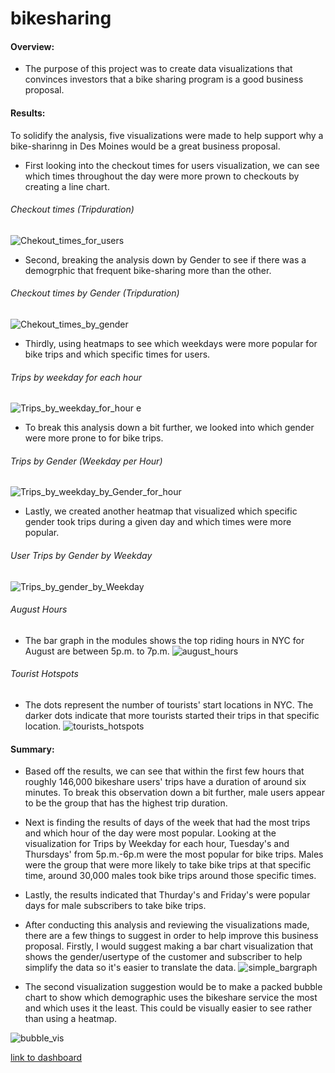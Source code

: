 # bikesharing

#### Overview:
- The purpose of this project was to create data visualizations that convinces investors that a bike sharing program is a good business proposal.

#### Results:
To solidify the analysis, five visualizations were made to help support why a bike-sharinng in Des Moines would be a great business proposal.
- First looking into the checkout times for users visualization, we can see which times throughout the day were more prown to checkouts by creating a line chart.
###### Checkout times (Tripduration)
![Chekout_times_for_users](https://user-images.githubusercontent.com/90741799/148673332-8bf5aa7c-b594-41e8-bc67-8d6af25795cf.png)

- Second, breaking the analysis down by Gender to see if there was a demogrphic that frequent bike-sharing more than the other.
###### Checkout times by Gender (Tripduration)
![Chekout_times_by_gender](https://user-images.githubusercontent.com/90741799/148673175-47be453f-4c6f-450b-9b07-f740c9e61977.png)

- Thirdly, using heatmaps to see which weekdays were more popular for bike trips and which specific times for users.
###### Trips by weekday for each hour
![Trips_by_weekday_for_hour](https://user-images.githubusercontent.com/90741799/148673222-f6af2d39-07aa-41f5-9c6c-cb91af9c176a.png)
e
- To break this analysis down a bit further, we looked into which gender were more prone to for bike trips.
###### Trips by Gender (Weekday per Hour)
![Trips_by_weekday_by_Gender_for_hour](https://user-images.githubusercontent.com/90741799/148673274-cd6cca1c-2289-4d50-9c73-8b4baa135bd4.png)

- Lastly, we created another heatmap that visualized which specific gender took trips during a given day and which times were more popular.
###### User Trips by Gender by Weekday
![Trips_by_gender_by_Weekday](https://user-images.githubusercontent.com/90741799/148673314-097dc55e-8359-4287-889a-5a60144a84eb.png)

###### August Hours
- The bar graph in the modules shows the top riding hours in NYC for August are between 5p.m. to 7p.m.
![august_hours](https://user-images.githubusercontent.com/90741799/148673533-f3d49587-403a-4fb7-a33d-6d5955107231.png)
###### Tourist Hotspots
- The dots represent the number of tourists' start locations in NYC. The darker dots indicate that more tourists started their trips in that specific location.
![tourists_hotspots](https://user-images.githubusercontent.com/90741799/148675378-13fdf53b-0e74-4837-a918-c96c83ee4d4a.png)

#### Summary:
- Based off the results, we can see that within the first few hours that roughly 146,000 bikeshare users' trips have a duration of around six minutes. To break this observation down a bit further, male users appear to be the group that has the highest trip duration.
- Next is finding the results of days of the week that had the most trips and which hour of the day were most popular. Looking at the visualization for Trips by Weekday for each hour, Tuesday's and Thursdays' from 5p.m.-6p.m were the most popular for bike trips. Males were the group that were more likely to take bike trips at that specific time, around 30,000 males took bike trips around those specific times.
- Lastly, the results indicated that Thurday's and Friday's were popular days for male subscribers to take bike trips.
- After conducting this analysis and reviewing the visualizations made, there are a few things to suggest in order to help improve this business proposal. Firstly, I would suggest making a bar chart visualization that shows the gender/usertype of the customer and subscriber to help simplify the data so it's easier to translate the data.
![simple_bargraph](https://user-images.githubusercontent.com/90741799/148675005-5dc12a01-5bc8-4dc3-8efa-e3528ae2e26f.png)

- The second visualization suggestion would be to make a packed bubble chart to show which demographic uses the bikeshare service the most and which uses it the least. This could be visually easier to see rather than using a heatmap.

![bubble_vis](https://user-images.githubusercontent.com/90741799/148675132-f8ebd12c-7f53-4b94-a8df-544ec09414bb.png)

[link to dashboard](https://public.tableau.com/app/profile/cherrelle8612/viz/BikeshareChallengeDashboard/ChallengeDashboard?publish=yes)
